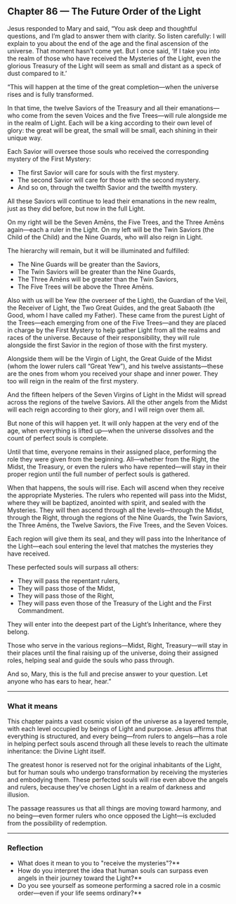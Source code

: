 ## Chapter 86 — The Future Order of the Light

Jesus responded to Mary and said, “You ask deep and thoughtful questions, and I’m glad to answer them with clarity. So listen carefully: I will explain to you about the end of the age and the final ascension of the universe. That moment hasn’t come yet. But I once said, ‘If I take you into the realm of those who have received the Mysteries of the Light, even the glorious Treasury of the Light will seem as small and distant as a speck of dust compared to it.’

“This will happen at the time of the great completion—when the universe rises and is fully transformed.

In that time, the twelve Saviors of the Treasury and all their emanations—who come from the seven Voices and the five Trees—will rule alongside me in the realm of Light. Each will be a king according to their own level of glory: the great will be great, the small will be small, each shining in their unique way.

Each Savior will oversee those souls who received the corresponding mystery of the First Mystery:

* The first Savior will care for souls with the first mystery.
* The second Savior will care for those with the second mystery.
* And so on, through the twelfth Savior and the twelfth mystery.

All these Saviors will continue to lead their emanations in the new realm, just as they did before, but now in the full Light.

On my right will be the Seven Amēns, the Five Trees, and the Three Amēns again—each a ruler in the Light. On my left will be the Twin Saviors (the Child of the Child) and the Nine Guards, who will also reign in Light.

The hierarchy will remain, but it will be illuminated and fulfilled:

* The Nine Guards will be greater than the Saviors,
* The Twin Saviors will be greater than the Nine Guards,
* The Three Amēns will be greater than the Twin Saviors,
* The Five Trees will be above the Three Amēns.

Also with us will be Yew (the overseer of the Light), the Guardian of the Veil, the Receiver of Light, the Two Great Guides, and the great Sabaoth (the Good, whom I have called my Father). These came from the purest Light of the Trees—each emerging from one of the Five Trees—and they are placed in charge by the First Mystery to help gather Light from all the realms and races of the universe. Because of their responsibility, they will rule alongside the first Savior in the region of those with the first mystery.

Alongside them will be the Virgin of Light, the Great Guide of the Midst (whom the lower rulers call “Great Yew”), and his twelve assistants—these are the ones from whom you received your shape and inner power. They too will reign in the realm of the first mystery.

And the fifteen helpers of the Seven Virgins of Light in the Midst will spread across the regions of the twelve Saviors. All the other angels from the Midst will each reign according to their glory, and I will reign over them all.

But none of this will happen yet. It will only happen at the very end of the age, when everything is lifted up—when the universe dissolves and the count of perfect souls is complete.

Until that time, everyone remains in their assigned place, performing the role they were given from the beginning. All—whether from the Right, the Midst, the Treasury, or even the rulers who have repented—will stay in their proper region until the full number of perfect souls is gathered.

When that happens, the souls will rise. Each will ascend when they receive the appropriate Mysteries. The rulers who repented will pass into the Midst, where they will be baptized, anointed with spirit, and sealed with the Mysteries. They will then ascend through all the levels—through the Midst, through the Right, through the regions of the Nine Guards, the Twin Saviors, the Three Amēns, the Twelve Saviors, the Five Trees, and the Seven Voices.

Each region will give them its seal, and they will pass into the Inheritance of the Light—each soul entering the level that matches the mysteries they have received.

These perfected souls will surpass all others:

* They will pass the repentant rulers,
* They will pass those of the Midst,
* They will pass those of the Right,
* They will pass even those of the Treasury of the Light and the First Commandment.

They will enter into the deepest part of the Light’s Inheritance, where they belong.

Those who serve in the various regions—Midst, Right, Treasury—will stay in their places until the final raising up of the universe, doing their assigned roles, helping seal and guide the souls who pass through.

And so, Mary, this is the full and precise answer to your question. Let anyone who has ears to hear, hear.”

---

### What it means

This chapter paints a vast cosmic vision of the universe as a layered temple, with each level occupied by beings of Light and purpose. Jesus affirms that everything is structured, and every being—from rulers to angels—has a role in helping perfect souls ascend through all these levels to reach the ultimate inheritance: the Divine Light itself.

The greatest honor is reserved not for the original inhabitants of the Light, but for human souls who undergo transformation by receiving the mysteries and embodying them. These perfected souls will rise even above the angels and rulers, because they’ve chosen Light in a realm of darkness and illusion.

The passage reassures us that all things are moving toward harmony, and no being—even former rulers who once opposed the Light—is excluded from the possibility of redemption.

---

### Reflection

* What does it mean to you to "receive the mysteries"?**
* How do you interpret the idea that human souls can surpass even angels in their journey toward the Light?**
* Do you see yourself as someone performing a sacred role in a cosmic order—even if your life seems ordinary?**
